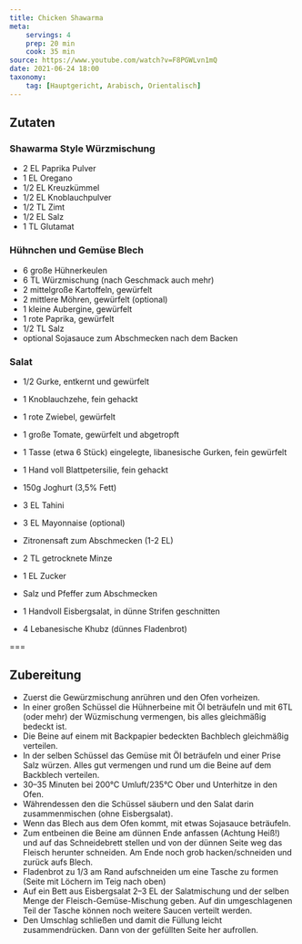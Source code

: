```yaml
---
title: Chicken Shawarma
meta:
    servings: 4
    prep: 20 min
    cook: 35 min
source: https://www.youtube.com/watch?v=F8PGWLvn1mQ
date: 2021-06-24 18:00
taxonomy:
    tag: [Hauptgericht, Arabisch, Orientalisch]
---
```

## Zutaten

### Shawarma Style Würzmischung
* 2 EL Paprika Pulver
* 1 EL Oregano
* 1/2 EL Kreuzkümmel
* 1/2 EL Knoblauchpulver
* 1/2 TL Zimt
* 1/2 EL Salz
* 1 TL Glutamat

### Hühnchen und Gemüse Blech
* 6 große Hühnerkeulen
* 6 TL Würzmischung (nach Geschmack auch mehr)
* 2 mittelgroße Kartoffeln, gewürfelt
* 2 mittlere Möhren, gewürfelt (optional)
* 1 kleine Aubergine, gewürfelt
* 1 rote Paprika, gewürfelt
* 1/2 TL Salz
* optional Sojasauce zum Abschmecken nach dem Backen

### Salat
* 1/2 Gurke, entkernt und gewürfelt
* 1 Knoblauchzehe, fein gehackt
* 1 rote Zwiebel, gewürfelt
* 1 große Tomate, gewürfelt und abgetropft
* 1 Tasse (etwa 6 Stück) eingelegte, libanesische Gurken, fein gewürfelt
* 1 Hand voll Blattpetersilie, fein gehackt
* 150g Joghurt (3,5% Fett)
* 3 EL Tahini
* 3 EL Mayonnaise (optional)
* Zitronensaft zum Abschmecken (1-2 EL)
* 2 TL getrocknete Minze
* 1 EL Zucker
* Salz und Pfeffer zum Abschmecken

* 1 Handvoll Eisbergsalat, in dünne Strifen geschnitten
* 4 Lebanesische Khubz (dünnes Fladenbrot)

===

## Zubereitung

* Zuerst die Gewürzmischung anrühren und den Ofen vorheizen.
* In einer großen Schüssel die Hühnerbeine mit Öl beträufeln und mit 6TL (oder mehr) der Wüzmischung vermengen, bis alles gleichmäßig bedeckt ist.
* Die Beine auf einem mit Backpapier bedeckten Bachblech gleichmäßig verteilen.
* In der selben Schüssel das Gemüse mit Öl beträufeln und einer Prise Salz würzen. Alles gut vermengen und rund um die Beine auf dem Backblech verteilen.
* 30–35 Minuten bei 200°C Umluft/235°C Ober und Unterhitze in den Ofen.
* Währendessen den die Schüssel säubern und den Salat darin zusammenmischen (ohne Eisbergsalat).
* Wenn das Blech aus dem Ofen kommt, mit etwas Sojasauce beträufeln.
* Zum entbeinen die Beine am dünnen Ende anfassen (Achtung Heiß!) und auf das Schneidebrett stellen und von der dünnen Seite weg das Fleisch herunter schneiden. Am Ende noch grob hacken/schneiden und zurück aufs Blech.
* Fladenbrot zu 1/3 am Rand aufschneiden um eine Tasche zu formen (Seite mit Löchern im Teig nach oben)
* Auf ein Bett aus Eisbergsalat 2–3 EL der Salatmischung und der selben Menge der Fleisch-Gemüse-Mischung geben. Auf din umgeschlagenen Teil der Tasche können noch weitere Saucen verteilt werden.
* Den Umschlag schließen und damit die Füllung leicht zusammendrücken. Dann von der gefüllten Seite her aufrollen.